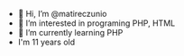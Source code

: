 - 👋 Hi, I’m @matireczunio
- 👀 I’m interested in programing PHP, HTML
- 🌱 I’m currently learning PHP
-    I'm 11 years old
